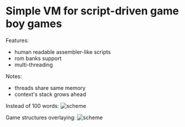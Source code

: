 # Simple VM for script-driven game boy games
Features:
- human readable assembler-like scripts
- rom banks support
- multi-threading

Notes:
- threads share same memory
- context's stack grows ahead

Instead of 100 words:
![scheme](/scheme.png)

Game structures overlaying:
![scheme](/scheme2.png)
